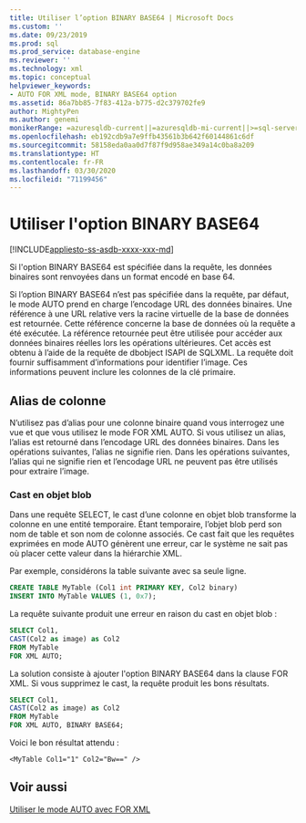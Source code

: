 ```yaml
---
title: Utiliser l’option BINARY BASE64 | Microsoft Docs
ms.custom: ''
ms.date: 09/23/2019
ms.prod: sql
ms.prod_service: database-engine
ms.reviewer: ''
ms.technology: xml
ms.topic: conceptual
helpviewer_keywords:
- AUTO FOR XML mode, BINARY BASE64 option
ms.assetid: 86a7bb85-7f83-412a-b775-d2c379702fe9
author: MightyPen
ms.author: genemi
monikerRange: =azuresqldb-current||=azuresqldb-mi-current||>=sql-server-2016||>=sql-server-linux-2017||=sqlallproducts-allversions
ms.openlocfilehash: eb192cdb9a7e9ffb43561b3b642f60144861c6df
ms.sourcegitcommit: 58158eda0aa0d7f87f9d958ae349a14c0ba8a209
ms.translationtype: HT
ms.contentlocale: fr-FR
ms.lasthandoff: 03/30/2020
ms.locfileid: "71199456"
---
```

# <a name="use-the-binary-base64-option"></a>Utiliser l'option BINARY BASE64

[!INCLUDE[appliesto-ss-asdb-xxxx-xxx-md](../../includes/appliesto-ss-asdb-xxxx-xxx-md.md)]

Si l'option BINARY BASE64 est spécifiée dans la requête, les données binaires sont renvoyées dans un format encodé en base 64.

Si l’option BINARY BASE64 n’est pas spécifiée dans la requête, par défaut, le mode AUTO prend en charge l’encodage URL des données binaires. Une référence à une URL relative vers la racine virtuelle de la base de données est retournée. Cette référence concerne la base de données où la requête a été exécutée. La référence retournée peut être utilisée pour accéder aux données binaires réelles lors les opérations ultérieures. Cet accès est obtenu à l’aide de la requête de dbobject ISAPI de SQLXML. La requête doit fournir suffisamment d’informations pour identifier l’image. Ces informations peuvent inclure les colonnes de la clé primaire.

## <a name="column-alias"></a>Alias de colonne

N’utilisez pas d’alias pour une colonne binaire quand vous interrogez une vue et que vous utilisez le mode FOR XML AUTO. Si vous utilisez un alias, l’alias est retourné dans l’encodage URL des données binaires. Dans les opérations suivantes, l’alias ne signifie rien. Dans les opérations suivantes, l’alias qui ne signifie rien et l’encodage URL ne peuvent pas être utilisés pour extraire l’image.

### <a name="cast-to-a-blob"></a>Cast en objet blob

Dans une requête SELECT, le cast d’une colonne en objet blob transforme la colonne en une entité temporaire. Étant temporaire, l’objet blob perd son nom de table et son nom de colonne associés. Ce cast fait que les requêtes exprimées en mode AUTO génèrent une erreur, car le système ne sait pas où placer cette valeur dans la hiérarchie XML.

Par exemple, considérons la table suivante avec sa seule ligne.

```sql
CREATE TABLE MyTable (Col1 int PRIMARY KEY, Col2 binary)
INSERT INTO MyTable VALUES (1, 0x7);
```

La requête suivante produit une erreur en raison du cast en objet blob :

```sql
SELECT Col1,
CAST(Col2 as image) as Col2
FROM MyTable
FOR XML AUTO;
```

La solution consiste à ajouter l'option BINARY BASE64 dans la clause FOR XML. Si vous supprimez le cast, la requête produit les bons résultats.

```sql
SELECT Col1,
CAST(Col2 as image) as Col2
FROM MyTable
FOR XML AUTO, BINARY BASE64;
```

Voici le bon résultat attendu :

```console
<MyTable Col1="1" Col2="Bw==" />
```

## <a name="see-also"></a>Voir aussi

[Utiliser le mode AUTO avec FOR XML](../../relational-databases/xml/use-auto-mode-with-for-xml.md)
